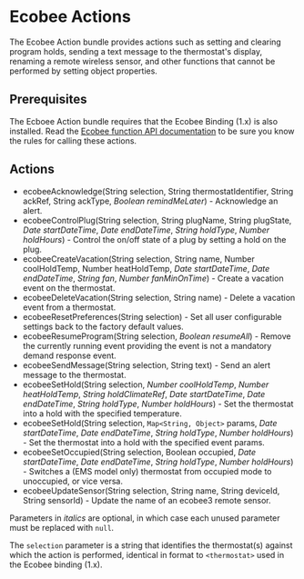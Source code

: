 # Ecobee Actions

The Ecobee Action bundle provides actions such as setting and clearing program holds, sending a text message to the thermostat's display, renaming a remote wireless sensor, and other functions that cannot be performed by setting object properties.  

## Prerequisites

The Ecboee Action bundle requires that the Ecobee Binding (1.x) is also installed.  Read the [Ecobee function API documentation](https://www.ecobee.com/home/developer/api/documentation/v1/functions/using-functions.shtml) to be sure you know the rules for calling these actions.

## Actions

* ecobeeAcknowledge(String selection, String thermostatIdentifier, String ackRef, String ackType, _Boolean remindMeLater_) - Acknowledge an alert.
* ecobeeControlPlug(String selection, String plugName, String plugState, _Date startDateTime_, _Date endDateTime_, _String holdType_, _Number holdHours_) - Control the on/off state of a plug by setting a hold on the plug.
* ecobeeCreateVacation(String selection, String name, Number coolHoldTemp, Number heatHoldTemp, _Date startDateTime_, _Date endDateTime_, _String fan_, _Number fanMinOnTime_) - Create a vacation event on the thermostat.
* ecobeeDeleteVacation(String selection, String name) - Delete a vacation event from a thermostat.
* ecobeeResetPreferences(String selection) - Set all user configurable settings back to the factory default values.
* ecobeeResumeProgram(String selection, _Boolean resumeAll_) - Remove the currently running event providing the event is not a mandatory demand response event.
* ecobeeSendMessage(String selection, String text) - Send an alert message to the thermostat.
* ecobeeSetHold(String selection, _Number coolHoldTemp_, _Number heatHoldTemp_, _String holdClimateRef_, _Date startDateTime_, _Date endDateTime_, _String holdType_, _Number holdHours_) - Set the thermostat into a hold with the specified temperature.
* ecobeeSetHold(String selection, `Map<String, Object>` params, _Date startDateTime_, _Date endDateTime_, _String holdType_, _Number holdHours_) - Set the thermostat into a hold with the specified event params.
* ecobeeSetOccupied(String selection, Boolean occupied, _Date startDateTime_, _Date endDateTime_, _String holdType_, _Number holdHours_) - Switches a (EMS model only) thermostat from occupied mode to unoccupied, or vice versa.
* ecobeeUpdateSensor(String selection, String name, String deviceId, String sensorId) - Update the name of an ecobee3 remote sensor.

Parameters in _italics_ are optional, in which case each unused parameter must be replaced with `null`.  

The `selection` parameter is a string that identifies the thermostat(s) against which the action is performed, identical in format to `<thermostat>` used in the Ecobee binding (1.x).
